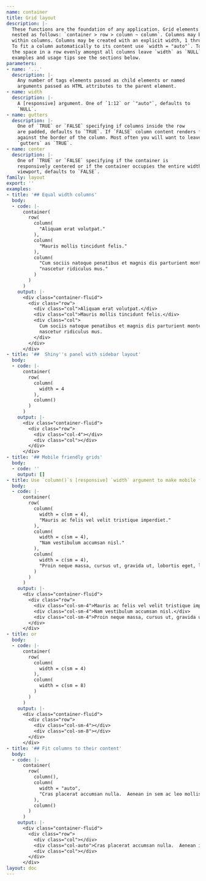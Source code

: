 ```yaml
---
name: container
title: Grid layout
description: |-
  These functions are the foundation of any application. Grid elements are
  nested as follows: `container > row > column ~ column`. Columns may be nested
  within columns. Columns may be created with an explicit width, 1 through 12.
  To fit a column automatically to its content use `width = "auto"`. To divide
  the space in a row evenly amongst all columns leave `width` as `NULL`. For
  examples and usage tips see the sections below.
parameters:
- name: '...'
  description: |-
    Any number of tags elements passed as child elements or named
    arguments passed as HTML attributes to the parent element.
- name: width
  description: |-
    A [responsive] argument. One of `1:12` or `"auto"`, defaults to
    `NULL`.
- name: gutters
  description: |-
    One of `TRUE` or `FALSE` specifying if columns inside the row
    are padded, defaults to `TRUE`. If `FALSE` column content renders flush
    against the border of the column. Most often you will want to leave this
    `gutters` as `TRUE`.
- name: center
  description: |-
    One of `TRUE` or `FALSE` specifying if the container is
    responsively centered or if the container occupies the entire width of the
    viewport, defaults to `FALSE`.
family: layout
export: ''
examples:
- title: '## Equal width columns'
  body:
  - code: |-
      container(
        row(
          column(
            "Aliquam erat volutpat."
          ),
          column(
            "Mauris mollis tincidunt felis."
          ),
          column(
            "Cum sociis natoque penatibus et magnis dis parturient montes,",
            "nascetur ridiculus mus."
          )
        )
      )
    output: |-
      <div class="container-fluid">
        <div class="row">
          <div class="col">Aliquam erat volutpat.</div>
          <div class="col">Mauris mollis tincidunt felis.</div>
          <div class="col">
            Cum sociis natoque penatibus et magnis dis parturient montes,
            nascetur ridiculus mus.
          </div>
        </div>
      </div>
- title: '##  Shiny''s panel with sidebar layout'
  body:
  - code: |-
      container(
        row(
          column(
            width = 4
          ),
          column()
        )
      )
    output: |-
      <div class="container-fluid">
        <div class="row">
          <div class="col-4"></div>
          <div class="col"></div>
        </div>
      </div>
- title: '## Mobile friendly grids'
  body:
  - code: ''
    output: []
- title: Use `column()`s [responsive] `width` argument to make mobile friendly applications.
  body:
  - code: |-
      container(
        row(
          column(
            width = c(sm = 4),
            "Mauris ac felis vel velit tristique imperdiet."
          ),
          column(
            width = c(sm = 4),
            "Nam vestibulum accumsan nisl."
          ),
          column(
            width = c(sm = 4),
            "Proin neque massa, cursus ut, gravida ut, lobortis eget, lacus."
          )
        )
      )
    output: |-
      <div class="container-fluid">
        <div class="row">
          <div class="col-sm-4">Mauris ac felis vel velit tristique imperdiet.</div>
          <div class="col-sm-4">Nam vestibulum accumsan nisl.</div>
          <div class="col-sm-4">Proin neque massa, cursus ut, gravida ut, lobortis eget, lacus.</div>
        </div>
      </div>
- title: or
  body:
  - code: |-
      container(
        row(
          column(
            width = c(sm = 4)
          ),
          column(
            width = c(sm = 8)
          )
        )
      )
    output: |-
      <div class="container-fluid">
        <div class="row">
          <div class="col-sm-4"></div>
          <div class="col-sm-8"></div>
        </div>
      </div>
- title: '## Fit columns to their content'
  body:
  - code: |-
      container(
        row(
          column(),
          column(
            width = "auto",
            "Cras placerat accumsan nulla.  Aenean in sem ac leo mollis blandit."
          ),
          column()
        )
      )
    output: |-
      <div class="container-fluid">
        <div class="row">
          <div class="col"></div>
          <div class="col-auto">Cras placerat accumsan nulla.  Aenean in sem ac leo mollis blandit.</div>
          <div class="col"></div>
        </div>
      </div>
layout: doc
---
```

